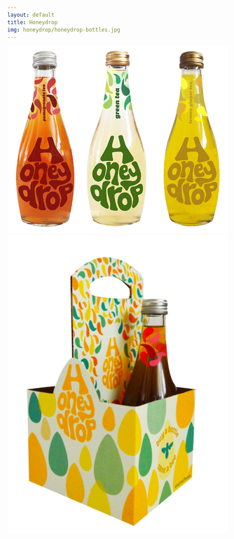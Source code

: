 ```yaml
---
layout: default
title: Honeydrop
img: honeydrop/honeydrop-bottles.jpg
---
```


<div id="post">
  <img src="/img/honeydrop/honeydrop-bottles.jpg">
  <img src="/img/honeydrop/honeydrop-packaging.jpg">
</div>
